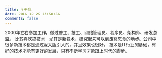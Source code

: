 ```yaml
---
title: 关于我
date: 2016-12-25 15:58:56
comments: false
---
```


2000年左右参加工作，做过普工、技工、网络管理员、程序员、架构师、研发总监。
比较喜欢搞技术，尤其是新技术，研究起来可以到废寝忘食的地步。公司中很多新技术都是通过我大胆引入的，并且效果也很好。
技术是IT行业的基础，有好的技术才能有更好的发展，只有不断学习才能跟上时代的脚步。


